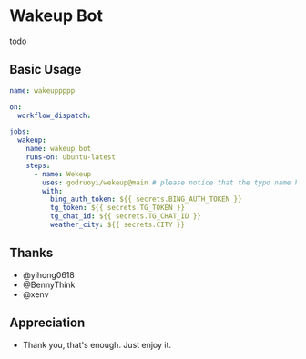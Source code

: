 # Wakeup Bot 


todo

## Basic Usage

```yaml
name: wakeuppppp

on:
  workflow_dispatch:

jobs:
  wakeup:
    name: wakeup bot
    runs-on: ubuntu-latest
    steps:
      - name: Wekeup
        uses: godruoyi/wekeup@main # please notice that the typo name here
        with:
          bing_auth_token: ${{ secrets.BING_AUTH_TOKEN }}
          tg_token: ${{ secrets.TG_TOKEN }}
          tg_chat_id: ${{ secrets.TG_CHAT_ID }}
          weather_city: ${{ secrets.CITY }}
```

## Thanks

- @yihong0618
- @BennyThink
- @xenv


## Appreciation

- Thank you, that's enough. Just enjoy it.
